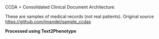 CCDA = Consolidated Clinical Document Architecture. 

These are samples of medical records (not real patients). 
Original source 
https://github.com/jmandel/sample_ccdas

**Processed using Text2Phenotype** 

  
